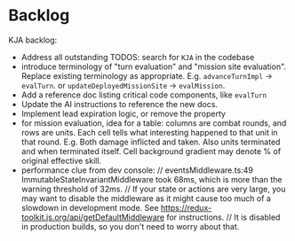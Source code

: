 # Backlog

KJA backlog:

- Address all outstanding TODOS: search for `KJA` in the codebase
- introduce terminology of "turn evaluation" and "mission site evaluation". Replace existing terminology as appropriate.
  E.g. `advanceTurnImpl` -> `evalTurn`. or `updateDeployedMissionSite` -> `evalMission`.
- Add a reference doc listing critical code components, like `evalTurn`
- Update the AI instructions to reference the new docs.
- Implement lead expiration logic, or remove the property
- for mission evaluation, idea for a table: columns are combat rounds, and rows are units. Each cell tells what
  interesting happened to that unit in that round.
  E.g. Both damage inflicted and taken. Also units terminated and when terminated itself.
  Cell background gradient may denote % of original effective skill.
- performance clue from dev console:
  // eventsMiddleware.ts:49 ImmutableStateInvariantMiddleware took 68ms, which is more than the warning threshold of 32ms.
  // If your state or actions are very large, you may want to disable the middleware as it might cause too much
  of a slowdown in development mode. See https://redux-toolkit.js.org/api/getDefaultMiddleware for instructions.
  // It is disabled in production builds, so you don't need to worry about that.
